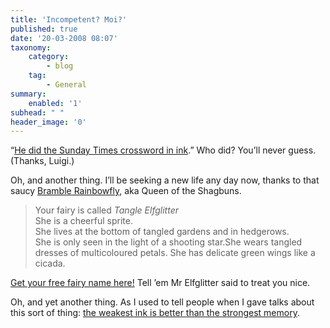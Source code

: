 ```yaml
---
title: 'Incompetent? Moi?'
published: true
date: '20-03-2008 08:07'
taxonomy:
    category:
        - blog
    tag:
        - General
summary:
    enabled: '1'
subhead: " "
header_image: '0'
---
```


“[He did the Sunday Times crossword in ink](https://www.nytimes.com/2008/03/19/opinion/l19dowd.html?_r=2&ref=todays&oref=slogin).” Who did? You’ll never guess. (Thanks, Luigi.)

Oh, and another thing. I’ll be seeking a new life any day now, thanks to that saucy [Bramble Rainbowfly](https://bluegirlredstate.typepad.com/blue_girl/2008/03/a-pouting-bramb.html), aka Queen of the Shagbuns.

> Your fairy is called _Tangle Elfglitter_  
She is a cheerful sprite.  
She lives at the bottom of tangled gardens and in hedgerows.  
She is only seen in the light of a shooting star.She wears tangled dresses of multicoloured petals. She has delicate green wings like a cicada.

[Get your free fairy name here!](https://www.namegeneratorfun.com/fairy) Tell ’em Mr Elfglitter said to treat you nice.

Oh, and yet another thing. As I used to tell people when I gave talks about this sort of thing: [the weakest ink is better than the strongest memory](http://www.thisgardenisillegal.com/2008/03/have-you-seen-my-lost-tomato-names-if-so-please-call-i-miss-them.html).
